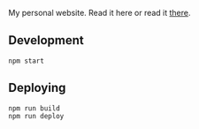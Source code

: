 My personal website. Read it here or read it [there](https://syntheticanimal.com/).

## Development

```
npm start
```

## Deploying

```
npm run build
npm run deploy
```